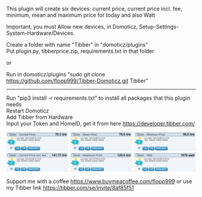 This plugin will create six devices: current price, current price incl. fee, minimum, mean and maximum price for today and also Watt

Important, you must Allow new devices, in Domoticz, Setup-Settings-System-Hardware/Devices.

Create a folder with name "Tibber" in "domoticz/plugins"  
Put plugin.py, tibberprice.zip, requirements.txt in that folder  

or

Run in domoticz/plugins "sudo git clone https://github.com/flopp999/Tibber-Domoticz.git Tibber"

-------------------

Run "pip3 install -r requirements.txt" to install all packages that this plugin needs  
Restart Domoticz  
Add Tibber from Hardware  
Input your Token and HomeID, get it from here https://developer.tibber.com/  

![](./tibber.png "Photo")


Support me with a coffee https://www.buymeacoffee.com/flopp999 or use my Tibber link https://tibber.com/se/invite/8af85f51

